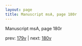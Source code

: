 ```yaml
---
layout: page
title: Manuscript msA, page 180r
---
```


Manuscript msA, page 180r

prev:  [179v](../179v) | next:  [180v](../180v)
